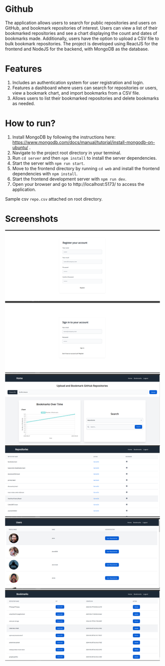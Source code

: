# Github

The application allows users to search for public repositories and users on GitHub, and bookmark repositories of interest. Users can view a list of their bookmarked repositories and see a chart displaying the count and dates of bookmarks made. Additionally, users have the option to upload a CSV file to bulk bookmark repositories. The project is developed using ReactJS for the frontend and NodeJS for the backend, with MongoDB as the database.

# Features

1. Includes an authentication system for user registration and login.
2. Features a dashboard where users can search for repositories or users, view a bookmark chart, and import bookmarks from a CSV file.
3. Allows users to list their bookmarked repositories and delete bookmarks as needed.

# How to run?

1. Install MongoDB by following the instructions here: https://www.mongodb.com/docs/manual/tutorial/install-mongodb-on-ubuntu/ .
2. Navigate to the project root directory in your terminal.
3. Run `cd server` and then `npm install` to install the server dependencies.
4. Start the server with `npm run start`.
5. Move to the frontend directory by running `cd web` and install the frontend dependencies with `npm install`.
6. Start the frontend development server with `npm run dev`.
7. Open your browser and go to http://localhost:5173/ to access the application.

Sample csv `repo.csv` attached on root directory.

# Screenshots

![Register.png](screenshots/Register.png)
![Login.png](screenshots/Login.png)
![Home.png](screenshots/Home.png)
![Repo.png](screenshots/Repo.png)
![Users.png](screenshots/Users.png)
![Bookmark.png](screenshots/Bookmark.png)
